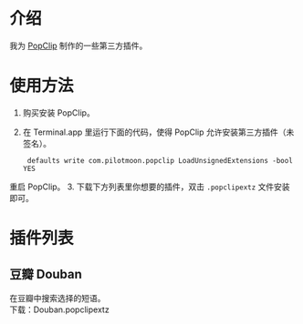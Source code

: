 # 介绍
我为 [PopClip](http://pilotmoon.com/popclip/) 制作的一些第三方插件。  

# 使用方法  
1. 购买安装 PopClip。
2. 在 Terminal.app 里运行下面的代码，使得 PopClip 允许安装第三方插件（未签名）。 
 
	    defaults write com.pilotmoon.popclip LoadUnsignedExtensions -bool YES  
  重启 PopClip。
3. 下载下方列表里你想要的插件，双击 `.popclipextz` 文件安装即可。  

# 插件列表  
## 豆瓣 Douban  
在豆瓣中搜索选择的短语。  
下载：Douban.popclipextz